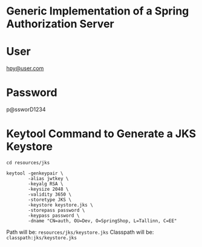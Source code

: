 # Generic Implementation of a Spring Authorization Server

# User
hpy@user.com
# Password
p@ssworD1234

# Keytool Command to Generate a JKS Keystore
`cd resources/jks`
```
keytool -genkeypair \
        -alias jwtkey \
        -keyalg RSA \
        -keysize 2048 \
        -validity 3650 \
        -storetype JKS \
        -keystore keystore.jks \
        -storepass password \
        -keypass password \
        -dname "CN=auth, OU=Dev, O=SpringShop, L=Tallinn, C=EE"
```
Path will be: `resources/jks/keystore.jks`
Classpath will be: `classpath:jks/keystore.jks`